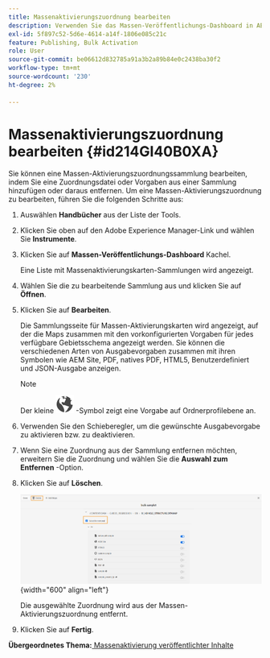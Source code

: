 ```yaml
---
title: Massenaktivierungszuordnung bearbeiten
description: Verwenden Sie das Massen-Veröffentlichungs-Dashboard in AEM Handbüchern. Erfahren Sie, wie Sie eine Massen-Aktivierungszuordnungssammlung bearbeiten, indem Sie Zuordnungsdateien hinzufügen oder entfernen.
exl-id: 5f897c52-5d6e-4614-a14f-1806e085c21c
feature: Publishing, Bulk Activation
role: User
source-git-commit: be06612d832785a91a3b2a89b84e0c2438ba30f2
workflow-type: tm+mt
source-wordcount: '230'
ht-degree: 2%

---
```


# Massenaktivierungszuordnung bearbeiten {#id214GI40B0XA}

Sie können eine Massen-Aktivierungszuordnungssammlung bearbeiten, indem Sie eine Zuordnungsdatei oder Vorgaben aus einer Sammlung hinzufügen oder daraus entfernen. Um eine Massen-Aktivierungszuordnung zu bearbeiten, führen Sie die folgenden Schritte aus:

1. Auswählen **Handbücher** aus der Liste der Tools.

1. Klicken Sie oben auf den Adobe Experience Manager-Link und wählen Sie **Instrumente**.

1. Klicken Sie auf **Massen-Veröffentlichungs-Dashboard** Kachel.

   Eine Liste mit Massenaktivierungskarten-Sammlungen wird angezeigt.

1. Wählen Sie die zu bearbeitende Sammlung aus und klicken Sie auf **Öffnen**.

1. Klicken Sie auf **Bearbeiten**.

   Die Sammlungsseite für Massen-Aktivierungskarten wird angezeigt, auf der die Maps zusammen mit den vorkonfigurierten Vorgaben für jedes verfügbare Gebietsschema angezeigt werden.
Sie können die verschiedenen Arten von Ausgabevorgaben zusammen mit ihren Symbolen wie AEM Site, PDF, natives PDF, HTML5, Benutzerdefiniert und JSON-Ausgabe anzeigen.

   >[!NOTE]
   >
   > Der kleine ![](images/global-preset-icon.svg) -Symbol zeigt eine Vorgabe auf Ordnerprofilebene an.


1. Verwenden Sie den Schieberegler, um die gewünschte Ausgabevorgabe zu aktivieren bzw. zu deaktivieren.

1. Wenn Sie eine Zuordnung aus der Sammlung entfernen möchten, erweitern Sie die Zuordnung und wählen Sie die **Auswahl zum Entfernen** -Option.

1. Klicken Sie auf **Löschen**.

   ![](images/bulk-activation-delete-map.png){width="600" align="left"}

   Die ausgewählte Zuordnung wird aus der Massen-Aktivierungszuordnung entfernt.

1. Klicken Sie auf **Fertig**.


**Übergeordnetes Thema:**[ Massenaktivierung veröffentlichter Inhalte](conf-bulk-activation.md)
